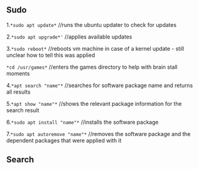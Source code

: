 ## Sudo


1.`*sudo apt update*` //runs the ubuntu updater to check for updates

2.`*sudo apt upgrade*'` //applies available updates

3.`*sudo reboot*`  //reboots vm machine in case of a kernel update - still unclear how to tell this was applied

`*cd /usr/games*` //enters the games directory to help with brain stall moments

4.`*apt search "name"*`  //searches for software package name and returns all results

5.`*apt show "name"*`  //shows the relevant package information for the search result

6.`*sudo apt install "name"*`  //installs the software package

7.`*sudo apt autoremove "name"*`  //removes the software package and the dependent packages that were applied with it



## Search
